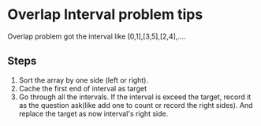 # Overlap Interval problem tips

Overlap problem got the interval like [0,1],[3,5],[2,4],....

## Steps
1. Sort the array by one side (left or right).
2. Cache the first end of interval as target
3. Go through all the intervals. If the interval is exceed the target, record it as the question ask(like add one to count or record the right sides). And replace the target as now interval's right side.